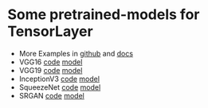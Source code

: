 # Some pretrained-models for TensorLayer

- More Examples in [github](https://github.com/topics/tensorlayer) and [docs](http://tensorlayer.readthedocs.io/en/latest/user/example.html)
- VGG16 [code](https://github.com/tensorlayer/tensorlayer/blob/master/example/tutorial_vgg16.py) [model](http://www.cs.toronto.edu/~frossard/post/vgg16/)
- VGG19 [code](https://github.com/tensorlayer/tensorlayer/blob/master/example/tutorial_vgg19.py) [model](https://github.com/machrisaa/tensorflow-vgg)
- InceptionV3 [code](https://github.com/tensorlayer/tensorlayer/blob/master/example/tutorial_inceptionV3_tfslim.py) [model](https://github.com/tensorflow/models/tree/master/research/slim)
- SqueezeNet [code](https://github.com/tensorlayer/tensorlayer/blob/master/example/tutorial_squeezenet.py) [model](https://github.com/tensorlayer/pretrained-models/blob/master/models/squeezenet.npz)
- SRGAN [code](https://github.com/tensorlayer/srgan) [model](https://github.com/tensorlayer/pretrained-models/blob/master/models/g_srgan.npz)